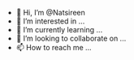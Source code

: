 - 👋 Hi, I’m @Natsireen
- 👀 I’m interested in ...
- 🌱 I’m currently learning ...
- 💞️ I’m looking to collaborate on ...
- 📫 How to reach me ...

<!---
Natsireen/Natsireen is a ✨ special ✨ repository because its `README.md` (this file) appears on your GitHub profile.
You can click the Preview link to take a look at your changes.
--->
